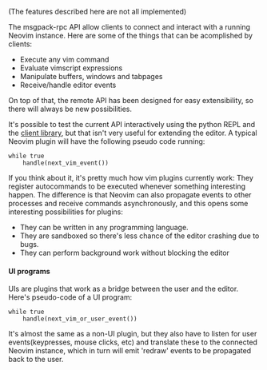 (The features described here are not all implemented)

The msgpack-rpc API allow clients to connect and interact with a running
Neovim instance. Here are some of the things that can be acomplished by clients:

- Execute any vim command
- Evaluate vimscript expressions
- Manipulate buffers, windows and tabpages
- Receive/handle editor events

On top of that, the remote API has been designed for easy extensibility, so there
will always be new possibilities.

It's possible to test the current API interactively using the python REPL and
the [client library](https://github.com/neovim/python-client), but that isn't
very useful for extending the editor. A typical Neovim plugin will have the
following pseudo code running:

```
while true
    handle(next_vim_event())
```

If you think about it, it's pretty much how vim plugins currently work: They
register autocommands to be executed whenever something interesting happen. The
difference is that Neovim can also propagate events to other processes and
receive commands asynchronously, and this opens some interesting possibilities
for plugins:

- They can be written in any programming language.
- They are sandboxed so there's less chance of the editor crashing due to bugs.
- They can perform background work without blocking the editor

#### UI programs

UIs are plugins that work as a bridge between the user and the editor. 
Here's pseudo-code of a UI program:

```
while true
    handle(next_vim_or_user_event())
```

It's almost the same as a non-UI plugin, but they also have to listen
for user events(keypresses, mouse clicks, etc) and translate these to the
connected Neovim instance, which in turn will emit 'redraw' events to be
propagated back to the user.
